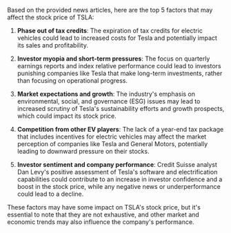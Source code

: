 Based on the provided news articles, here are the top 5 factors that may affect the stock price of TSLA:

1. **Phase out of tax credits**: The expiration of tax credits for electric vehicles could lead to increased costs for Tesla and potentially impact its sales and profitability.

2. **Investor myopia and short-term pressures**: The focus on quarterly earnings reports and index relative performance could lead to investors punishing companies like Tesla that make long-term investments, rather than focusing on operational progress.

3. **Market expectations and growth**: The industry's emphasis on environmental, social, and governance (ESG) issues may lead to increased scrutiny of Tesla's sustainability efforts and growth prospects, which could impact its stock price.

4. **Competition from other EV players**: The lack of a year-end tax package that includes incentives for electric vehicles may affect the market perception of companies like Tesla and General Motors, potentially leading to downward pressure on their stocks.

5. **Investor sentiment and company performance**: Credit Suisse analyst Dan Levy's positive assessment of Tesla's software and electrification capabilities could contribute to an increase in investor confidence and a boost in the stock price, while any negative news or underperformance could lead to a decline.

These factors may have some impact on TSLA's stock price, but it's essential to note that they are not exhaustive, and other market and economic trends may also influence the company's performance.